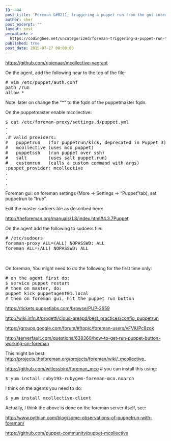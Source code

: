 ```yaml
---
ID: 444
post_title: 'Foreman &#8211; triggering a puppet run from the gui interface'
author: sher
post_excerpt: ""
layout: post
permalink: >
  https://codingbee.net/uncategorized/foreman-triggering-a-puppet-run-from-the-gui-interface
published: true
post_date: 2015-07-27 00:00:00
---
```

https://github.com/ripienaar/mcollective-vagrant







On the agent, add the following near to the top of the file:

<pre>
# vim /etc/puppet/auth.conf
path /run
allow *
</pre>

Note: later on change the "*" to the fqdn of the puppetmaster fqdn. 


On the puppetmaster enable mcollective:



<pre>
$ cat /etc/foreman-proxy/settings.d/puppet.yml
.
.
.# valid providers:
#   puppetrun   (for puppetrun/kick, deprecated in Puppet 3)
#   mcollective (uses mco puppet)
#   puppetssh   (run puppet over ssh)
#   salt        (uses salt puppet.run)
#   customrun   (calls a custom command with args)
:puppet_provider: mcollective
.
.
.
</pre>





Foreman gui:
on foreman settings (More -> Settings -> “Puppet”tab), set puppetrun to “true”.

Edit the master sudoers file as described here:

http://theforeman.org/manuals/1.8/index.html#4.3.7Puppet


On the agent add the following to sudoers file:

<pre>
# /etc/sudoers
foreman-proxy ALL=(ALL) NOPASSWD: ALL
foreman ALL=(ALL) NOPASSWD: ALL


</pre>


On foreman, You might need to do the following for the first time only:

<pre>
# on the agent first do:
$ service puppet restart
# then on master, do:
puppet kick puppetagent01.local
# then on foreman gui, hit the puppet run button
</pre>


https://tickets.puppetlabs.com/browse/PUP-2659 

http://wiki.infn.it/progetti/cloud-areapd/best_practices/config_puppetrun

https://groups.google.com/forum/#!topic/foreman-users/vFViUPc8zok

http://serverfault.com/questions/638360/how-to-get-run-puppet-button-working-on-foreman


This might be best:
http://projects.theforeman.org/projects/foreman/wiki/_mcollective_






https://github.com/witlessbird/foreman_mco    # you can install this using:
 
<pre>
$ yum install ruby193-rubygem-foreman-mco.noarch
</pre>

I think on the agents you need to do:


<pre>
$ yum install mcollective-client
</pre>

Actually, I think the above is done on the foreman server itself, see:

http://www.pythian.com/blog/some-observations-of-puppetrun-with-foreman/ 

https://github.com/puppet-community/puppet-mcollective